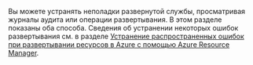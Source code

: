 Вы можете устранять неполадки развернутой службы, просматривая журналы аудита или операции развертывания. В этом разделе показаны оба способа. Сведения об устранении некоторых ошибок развертывания см. в разделе [Устранение распространенных ошибок при развертывании ресурсов в Azure с помощью Azure Resource Manager](../articles/resource-manager-common-deployment-errors.md).

<!---HONumber=AcomDC_0615_2016-->
